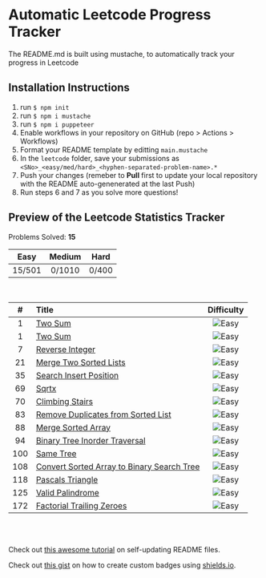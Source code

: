 # Automatic Leetcode Progress Tracker

The README.md is built using mustache, to automatically track your progress in Leetcode

## Installation Instructions
1. run `$ npm init`
2. run `$ npm i mustache`
3. run `$ npm i puppeteer`
4. Enable workflows in your repository on GitHub (repo > Actions > Workflows)
5. Format your README template by editting `main.mustache`
6. In the `leetcode` folder, save your submissions as `<SNo>_<easy/med/hard>_<hyphen-separated-problem-name>.*`
7. Push your changes (remeber to **Pull** first to update your local repository with the README auto-genenerated at the last Push)
8. Run steps 6 and 7 as you solve more questions!

## Preview of the Leetcode Statistics Tracker

Problems Solved: **15**

|Easy| Medium |Hard| 
|:---:|:---:|:---:|
| 15/501 | 0/1010 | 0/400 |

</br>


|#| Title |Difficulty| 
|:---:|:---|:---:|
1 |[Two Sum](https:&#x2F;&#x2F;leetcode.com&#x2F;problems&#x2F;two-sum&#x2F;) |![Easy](https:&#x2F;&#x2F;img.shields.io&#x2F;badge&#x2F;Easy-43A047.svg)|
1 |[Two Sum](https:&#x2F;&#x2F;leetcode.com&#x2F;problems&#x2F;two-sum&#x2F;) |![Easy](https:&#x2F;&#x2F;img.shields.io&#x2F;badge&#x2F;Easy-43A047.svg)|
7 |[Reverse Integer](https:&#x2F;&#x2F;leetcode.com&#x2F;problems&#x2F;reverse-integer&#x2F;) |![Easy](https:&#x2F;&#x2F;img.shields.io&#x2F;badge&#x2F;Easy-43A047.svg)|
21 |[Merge Two Sorted Lists](https:&#x2F;&#x2F;leetcode.com&#x2F;problems&#x2F;merge-two-sorted-lists&#x2F;) |![Easy](https:&#x2F;&#x2F;img.shields.io&#x2F;badge&#x2F;Easy-43A047.svg)|
35 |[Search Insert Position](https:&#x2F;&#x2F;leetcode.com&#x2F;problems&#x2F;search-insert-position&#x2F;) |![Easy](https:&#x2F;&#x2F;img.shields.io&#x2F;badge&#x2F;Easy-43A047.svg)|
69 |[Sqrtx](https:&#x2F;&#x2F;leetcode.com&#x2F;problems&#x2F;sqrtx&#x2F;) |![Easy](https:&#x2F;&#x2F;img.shields.io&#x2F;badge&#x2F;Easy-43A047.svg)|
70 |[Climbing Stairs](https:&#x2F;&#x2F;leetcode.com&#x2F;problems&#x2F;climbing-stairs&#x2F;) |![Easy](https:&#x2F;&#x2F;img.shields.io&#x2F;badge&#x2F;Easy-43A047.svg)|
83 |[Remove Duplicates from Sorted List](https:&#x2F;&#x2F;leetcode.com&#x2F;problems&#x2F;remove-duplicates-from-sorted-list&#x2F;) |![Easy](https:&#x2F;&#x2F;img.shields.io&#x2F;badge&#x2F;Easy-43A047.svg)|
88 |[Merge Sorted Array](https:&#x2F;&#x2F;leetcode.com&#x2F;problems&#x2F;merge-sorted-array&#x2F;) |![Easy](https:&#x2F;&#x2F;img.shields.io&#x2F;badge&#x2F;Easy-43A047.svg)|
94 |[Binary Tree Inorder Traversal](https:&#x2F;&#x2F;leetcode.com&#x2F;problems&#x2F;binary-tree-inorder-traversal&#x2F;) |![Easy](https:&#x2F;&#x2F;img.shields.io&#x2F;badge&#x2F;Easy-43A047.svg)|
100 |[Same Tree](https:&#x2F;&#x2F;leetcode.com&#x2F;problems&#x2F;same-tree&#x2F;) |![Easy](https:&#x2F;&#x2F;img.shields.io&#x2F;badge&#x2F;Easy-43A047.svg)|
108 |[Convert Sorted Array to Binary Search Tree](https:&#x2F;&#x2F;leetcode.com&#x2F;problems&#x2F;convert-sorted-array-to-binary-search-tree&#x2F;) |![Easy](https:&#x2F;&#x2F;img.shields.io&#x2F;badge&#x2F;Easy-43A047.svg)|
118 |[Pascals Triangle](https:&#x2F;&#x2F;leetcode.com&#x2F;problems&#x2F;pascals-triangle&#x2F;) |![Easy](https:&#x2F;&#x2F;img.shields.io&#x2F;badge&#x2F;Easy-43A047.svg)|
125 |[Valid Palindrome](https:&#x2F;&#x2F;leetcode.com&#x2F;problems&#x2F;valid-palindrome&#x2F;) |![Easy](https:&#x2F;&#x2F;img.shields.io&#x2F;badge&#x2F;Easy-43A047.svg)|
172 |[Factorial Trailing Zeroes](https:&#x2F;&#x2F;leetcode.com&#x2F;problems&#x2F;factorial-trailing-zeroes&#x2F;) |![Easy](https:&#x2F;&#x2F;img.shields.io&#x2F;badge&#x2F;Easy-43A047.svg)|

</br></br>

Check out [this awesome tutorial](https://medium.com/swlh/how-to-create-a-self-updating-readme-md-for-your-github-profile-f8b05744ca91) on self-updating README files.

Check out [this gist](https://gist.github.com/afig/be5ab20c50062dba7cb835e30206659a) on how to create custom badges using [shields.io](http://shields.io).
